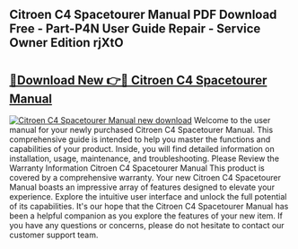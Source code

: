 ## Citroen C4 Spacetourer Manual PDF Download Free - Part-P4N User Guide Repair - Service Owner Edition rjXtO

# <h2><a href="http://cf18833.oget.top/?id=Citroen+C4+Spacetourer+Manual">🔗Download New 👉🔴 Citroen C4 Spacetourer Manual</a></h2>

[![Citroen C4 Spacetourer Manual new download](https://i.imgur.com/5g1atiW.png)](http://cf18833.oget.top/?id=Citroen+C4+Spacetourer+Manual)
Welcome to the user manual for your newly purchased Citroen C4 Spacetourer Manual. This comprehensive guide is intended to help you master the functions and capabilities of your product. Inside, you will find detailed information on installation, usage, maintenance, and troubleshooting. Please Review the Warranty Information Citroen C4 Spacetourer Manual This product is covered by a comprehensive warranty. Your new Citroen C4 Spacetourer Manual boasts an impressive array of features designed to elevate your experience. Explore the intuitive user interface and unlock the full potential of its capabilities. It's our hope that the Citroen C4 Spacetourer Manual has been a helpful companion as you explore the features of your new item. If you have any questions or concerns, please do not hesitate to contact our customer support team.

